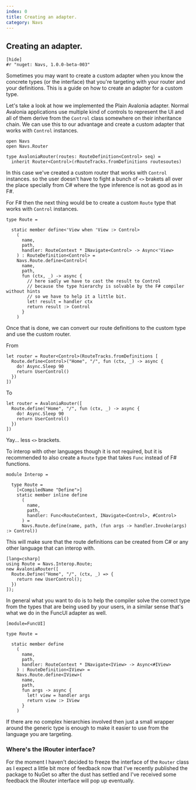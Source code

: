 ```yaml
---
index: 0
title: Creating an adapter.
category: Navs
---
```


## Creating an adapter.

    [hide]
    #r "nuget: Navs, 1.0.0-beta-003"

Sometimes you may want to create a custom adapter when you know the concrete types (or the interface) that you're targeting with your router and your definitions. This is a guide on how to create an adapter for a custom type.

Let's take a look at how we implemented the Plain Avalonia adapter. Normal Avalonia applications use multiple kind of controls to represent the UI and all of them derive from the `Control` class somewhere on their inheritance chain. We can use this to our advantage and create a custom adapter that works with `Control` instances.

    open Navs
    open Navs.Router

    type AvaloniaRouter(routes: RouteDefinition<Control> seq) =
      inherit Router<Control>(rRouteTracks.fromDefinitions routesoutes)

In this case we've created a custom router that works with `Control` instances. so the user doesn't have to fight a bunch of `<>` brakets all over the place specially from C# where the type inference is not as good as in F#.

For F# then the next thing would be to create a custom `Route` type that works with `Control` instances.

    type Route =

      static member define<'View when 'View :> Control>
        (
          name,
          path,
          handler: RouteContext * INavigate<Control> -> Async<'View>
        ) : RouteDefinition<Control> =
        Navs.Route.define<Control>(
          name,
          path,
          fun (ctx, _) -> async {
            // here sadly we have to cast the result to Control
            // because the type hierarchy is solvable by the F# compiler without hints
            // so we have to help it a little bit.
            let! result = handler ctx
            return result :> Control
          }
        )

Once that is done, we can convert our route definitions to the custom type and use the custom router.

From

    let router = Router<Control>(RouteTracks.fromDefinitions [
      Route.define<Control>("Home", "/", fun (ctx, _) -> async {
        do! Async.Sleep 90
        return UserControl()
      })
    ])

To

    let router = AvaloniaRouter([
      Route.define("Home", "/", fun (ctx, _) -> async {
        do! Async.Sleep 90
        return UserControl()
      })
    ])

Yay... less `<>` brackets.

To interop with other languages though it is not required, but it is recommended to also create a `Route` type that takes `Func` instead of F# functions.

    module Interop =

      type Route =
        [<CompiledName "Define">]
        static member inline define
          (
            name,
            path,
            handler: Func<RouteContext, INavigate<Control>, #Control>
          ) =
          Navs.Route.define(name, path, (fun args -> handler.Invoke(args) :> Control))

This will make sure that the route definitions can be created from C# or any other language that can interop with.

    [lang=csharp]
    using Route = Navs.Interop.Route;
    new AvaloniaRouter([
      Route.Define("Home", "/", (ctx, _) => {
        return new UserControl();
      })
    ]);

In general what you want to do is to help the compiler solve the correct type from the types that are being used by your users, in a similar sense that's what we do in the FuncUI adapter as well.

    [module=FuncUI]

    type Route =

      static member define
        (
          name,
          path,
          handler: RouteContext * INavigate<IView> -> Async<#IView>
        ) : RouteDefinition<IView> =
        Navs.Route.define<IView>(
          name,
          path,
          fun args -> async {
            let! view = handler args
            return view :> IView
          }
        )

If there are no complex hierarchies involved then just a small wrapper around the generic type is enough to make it easier to use from the language you are targeting.

### Where's the IRouter interface?

For the moment I haven't decided to freeze the interface of the `Router` class as I expect a little bit more of feedback now that I've recently published the package to NuGet so after the dust has settled and I've received some feedback the IRouter interface will pop up eventually.
